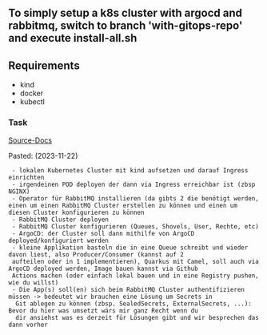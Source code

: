 ## To simply setup a k8s cluster with argocd and rabbitmq, switch to branch 'with-gitops-repo' and execute install-all.sh

## Requirements

* kind
* docker
* kubectl

### Task

[Source-Docs](https://docs.google.com/document/d/1aNIrZbt6vGVTtekMCbRJgi9IJ39dYaPHXqQ41kvZH-M/edit#heading=h.34m9ms77755b)

Pasted: (2023-11-22) 
```
 - lokalen Kubernetes Cluster mit kind aufsetzen und darauf Ingress einrichten
 - irgendeinen POD deployen der dann via Ingress erreichbar ist (zbsp NGINX)
 - Operator für RabbitMQ installieren (da gibts 2 die benötigt werden, einen um einen RabbitMQ Cluster erstellen zu können und einen um diesen Cluster konfigurieren zu können
 - RabbitMQ Cluster deployen
 - RabbitMQ Cluster konfigurieren (Queues, Shovels, User, Rechte, etc)
 - ArgoCD: der Cluster soll dann mithilfe von ArgoCD deployed/konfiguriert werden
 - kleine Applikation basteln die in eine Queue schreibt und wieder davon liest, also Producer/Consumer (kannst auf 2 
 aufteilen oder in 1 implementieren), Quarkus mit Camel, soll auch via ArgoCD deployed werden, Image bauen kannst via Github 
 Actions machen (oder einfach lokal bauen und in eine Registry pushen, wie du willst)
 - Die App(s) soll(en) sich beim RabbitMQ Cluster authentifizieren müssen -> bedeutet wir brauchen eine Lösung um Secrets in
  Git ablegen zu können (zbsp. SealedSecrets, ExternalSecrets, ...): Bevor du hier was umsetzt wärs mir ganz Recht wenn du 
  dir ansiehst was es derzeit für Lösungen gibt und wir besprechen das dann vorher
```
